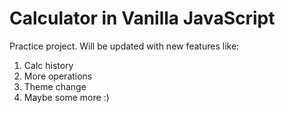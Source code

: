 # Calculator in Vanilla JavaScript

Practice project. Will be updated with new features like:
  1. Calc history
  2. More operations
  3. Theme change
  4. Maybe some more :)
